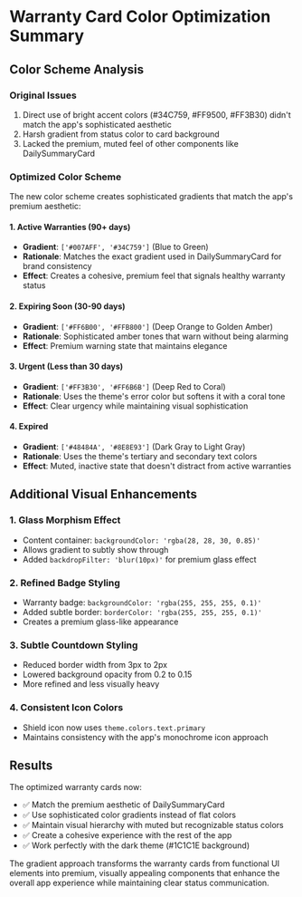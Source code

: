 # Warranty Card Color Optimization Summary

## Color Scheme Analysis

### Original Issues
1. Direct use of bright accent colors (#34C759, #FF9500, #FF3B30) didn't match the app's sophisticated aesthetic
2. Harsh gradient from status color to card background
3. Lacked the premium, muted feel of other components like DailySummaryCard

### Optimized Color Scheme

The new color scheme creates sophisticated gradients that match the app's premium aesthetic:

#### 1. **Active Warranties (90+ days)**
   - **Gradient**: `['#007AFF', '#34C759']` (Blue to Green)
   - **Rationale**: Matches the exact gradient used in DailySummaryCard for brand consistency
   - **Effect**: Creates a cohesive, premium feel that signals healthy warranty status

#### 2. **Expiring Soon (30-90 days)**
   - **Gradient**: `['#FF6B00', '#FFB800']` (Deep Orange to Golden Amber)
   - **Rationale**: Sophisticated amber tones that warn without being alarming
   - **Effect**: Premium warning state that maintains elegance

#### 3. **Urgent (Less than 30 days)**
   - **Gradient**: `['#FF3B30', '#FF6B6B']` (Deep Red to Coral)
   - **Rationale**: Uses the theme's error color but softens it with a coral tone
   - **Effect**: Clear urgency while maintaining visual sophistication

#### 4. **Expired**
   - **Gradient**: `['#48484A', '#8E8E93']` (Dark Gray to Light Gray)
   - **Rationale**: Uses the theme's tertiary and secondary text colors
   - **Effect**: Muted, inactive state that doesn't distract from active warranties

## Additional Visual Enhancements

### 1. **Glass Morphism Effect**
   - Content container: `backgroundColor: 'rgba(28, 28, 30, 0.85)'`
   - Allows gradient to subtly show through
   - Added `backdropFilter: 'blur(10px)'` for premium glass effect

### 2. **Refined Badge Styling**
   - Warranty badge: `backgroundColor: 'rgba(255, 255, 255, 0.1)'`
   - Added subtle border: `borderColor: 'rgba(255, 255, 255, 0.1)'`
   - Creates a premium glass-like appearance

### 3. **Subtle Countdown Styling**
   - Reduced border width from 3px to 2px
   - Lowered background opacity from 0.2 to 0.15
   - More refined and less visually heavy

### 4. **Consistent Icon Colors**
   - Shield icon now uses `theme.colors.text.primary`
   - Maintains consistency with the app's monochrome icon approach

## Results

The optimized warranty cards now:
- ✅ Match the premium aesthetic of DailySummaryCard
- ✅ Use sophisticated color gradients instead of flat colors
- ✅ Maintain visual hierarchy with muted but recognizable status colors
- ✅ Create a cohesive experience with the rest of the app
- ✅ Work perfectly with the dark theme (#1C1C1E background)

The gradient approach transforms the warranty cards from functional UI elements into premium, visually appealing components that enhance the overall app experience while maintaining clear status communication.